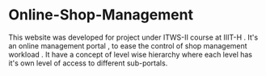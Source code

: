 # Online-Shop-Management
This website was developed for project under ITWS-II course at IIIT-H .
It's an online management portal , to ease the control of shop management workload .
It have a concept of level wise hierarchy where each level has it's own level of access to different sub-portals.
